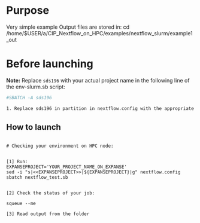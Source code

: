 # Purpose

Very simple example
Output files are stored in:  cd /home/$USER/a/CIP_Nextflow_on_HPC/examples/nextflow_slurm/example1_out

# Before launching


**Note:** Replace `sds196` with your actual project name in the following line of the env-slurm.sb script:
```bash
#SBATCH -A sds196

1. Replace sds196 in partition in nextflow.config with the appropriate value for your  access configuration.

```

## How to launch 

```

# Checking your environment on HPC node:


[1] Run:
EXPANSEPROJECT='YOUR_PROJECT_NAME_ON_EXPANSE'
sed -i "s|<<EXPANSEPROJECT>>|${EXPANSEPROJECT}|g" nextflow.config 
sbatch nextflow_test.sb 


[2] Check the status of your job:

squeue --me

[3] Read output from the folder


```
